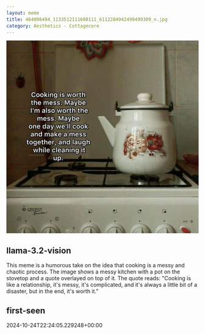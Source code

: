 ```yaml
---
layout: meme
title: 464006494_1133512111680111_6112284942499499309_n.jpg
category: Aesthetics - Cottagecore
---
```


<div markdown="0"><a href="464006494_1133512111680111_6112284942499499309_n.jpg"><img class="photo" src="464006494_1133512111680111_6112284942499499309_n.jpg" /></a>

<h2>llama-3.2-vision</h2>
<p title="Llama-3.2-Vision-11B is a really good model that probably gets the visual details right but doesn't understand literary or media references, and often fails to accurately represent the physical arrangement of objects and the implied relationships between the objects.">This meme is a humorous take on the idea that cooking is a messy and chaotic process. The image shows a messy kitchen with a pot on the stovetop and a quote overlayed on top of it. The quote reads: &quot;Cooking is like a relationship, it&#x27;s messy, it&#x27;s complicated, and it&#x27;s always a little bit of a disaster, but in the end, it&#x27;s worth it.&quot;</p>

<h2>first-seen</h2>
<p title="Because Git doesn't preserve file modification times, this metadata file contains the file's modification time when it was added to the library.">2024-10-24T22:24:05.229248+00:00</p>

</div>

